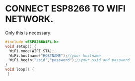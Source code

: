 # CONNECT ESP8266 TO WIFI NETWORK.

Only this is necessary:

```cpp
#include <ESP8266WiFi.h>
void setup() {
  WiFi.mode(WIFI_STA);
  WiFi.hostname("HOSTNAME");//your hostname
  WiFi.begin("ssid","password");//your ssid and password
}
void loop() {
 }
```


